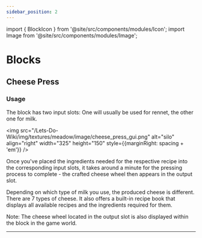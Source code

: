 ```yaml
---
sidebar_position: 2
---
```


import { BlockIcon } from '@site/src/components/modules/Icon';
import Image from '@site/src/components/modules/Image';

# Blocks
## Cheese Press
<BlockIcon modId="meadow" imageId="cheese_press.png" description="The Cheese Press is your primary crafting station for making cheese." />

### Usage

The block has two input slots: One will usually be used for rennet, the other one for milk.

<img src="/Lets-Do-Wiki/img/textures/meadow/image/cheese_press_gui.png" alt="silo" align="right" width="325" height="150" style={{marginRight: spacing + 'em'}} />


Once you've placed the ingredients needed for the respective recipe into the corresponding input slots, it takes around a minute for the pressing process to complete - the crafted cheese wheel then appears in the output slot.

Depending on which type of milk you use, the produced cheese is different. There are 7 types of cheese. It also offers a built-in recipe book that displays all available recipes and the ingredients required for them.

Note: The cheese wheel located in the output slot is also displayed within the block in the game world.

***